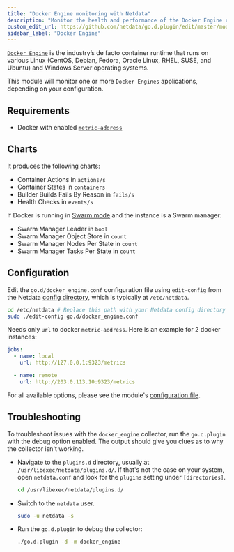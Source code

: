 ```yaml
---
title: "Docker Engine monitoring with Netdata"
description: "Monitor the health and performance of the Docker Engine runtime with zero configuration, per-second metric granularity, and interactive visualizations."
custom_edit_url: https://github.com/netdata/go.d.plugin/edit/master/modules/docker_engine/README.md
sidebar_label: "Docker Engine"
---
```




[`Docker Engine`](https://docs.docker.com/engine/) is the industry’s de facto container runtime that runs on various
Linux (CentOS, Debian, Fedora, Oracle Linux, RHEL, SUSE, and Ubuntu) and Windows Server operating systems.

This module will monitor one or more `Docker Engines` applications, depending on your configuration.

## Requirements

- Docker with enabled [`metric-address`](https://docs.docker.com/config/thirdparty/prometheus/)

## Charts

It produces the following charts:

- Container Actions in `actions/s`
- Container States in `containers`
- Builder Builds Fails By Reason in `fails/s`
- Health Checks in `events/s`

If Docker is running in [Swarm mode](https://docs.docker.com/engine/swarm/) and the instance is a Swarm manager:

- Swarm Manager Leader in `bool`
- Swarm Manager Object Store in `count`
- Swarm Manager Nodes Per State in `count`
- Swarm Manager Tasks Per State in `count`

## Configuration

Edit the `go.d/docker_engine.conf` configuration file using `edit-config` from the
Netdata [config directory](/docs/configure/nodes), which is typically at `/etc/netdata`.

```bash
cd /etc/netdata # Replace this path with your Netdata config directory
sudo ./edit-config go.d/docker_engine.conf
```

Needs only `url` to docker `metric-address`. Here is an example for 2 docker instances:

```yaml
jobs:
  - name: local
    url: http://127.0.0.1:9323/metrics

  - name: remote
    url: http://203.0.113.10:9323/metrics
```

For all available options, please see the
module's [configuration file](https://github.com/netdata/go.d.plugin/blob/master/config/go.d/docker_engine.conf).

## Troubleshooting

To troubleshoot issues with the `docker_engine` collector, run the `go.d.plugin` with the debug option enabled. The
output should give you clues as to why the collector isn't working.

- Navigate to the `plugins.d` directory, usually at `/usr/libexec/netdata/plugins.d/`. If that's not the case on
  your system, open `netdata.conf` and look for the `plugins` setting under `[directories]`.

  ```bash
  cd /usr/libexec/netdata/plugins.d/
  ```

- Switch to the `netdata` user.

  ```bash
  sudo -u netdata -s
  ```

- Run the `go.d.plugin` to debug the collector:

  ```bash
  ./go.d.plugin -d -m docker_engine
  ```

